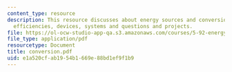 ```yaml
---
content_type: resource
description: This resource discusses about energy sources and conversion, rules and
  efficiencies, devices, systems and questions and projects.
file: https://ol-ocw-studio-app-qa.s3.amazonaws.com/courses/5-92-energy-environment-and-society-spring-2007/e1a520cfab1954b1669e88bd1ef9f1b9_conversion.pdf
file_type: application/pdf
resourcetype: Document
title: conversion.pdf
uid: e1a520cf-ab19-54b1-669e-88bd1ef9f1b9
---
```

